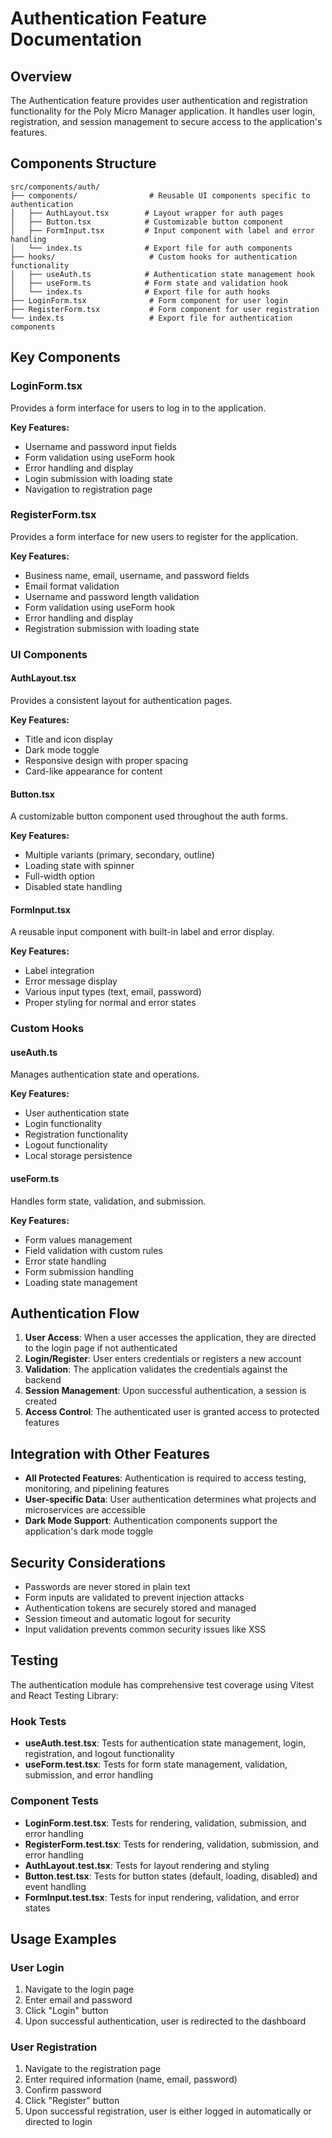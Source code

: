 # Authentication Feature Documentation

## Overview

The Authentication feature provides user authentication and registration
functionality for the Poly Micro Manager application. It handles user login,
registration, and session management to secure access to the application's
features.

## Components Structure

```
src/components/auth/
├── components/                # Reusable UI components specific to authentication
│   ├── AuthLayout.tsx        # Layout wrapper for auth pages
│   ├── Button.tsx            # Customizable button component
│   ├── FormInput.tsx         # Input component with label and error handling
│   └── index.ts              # Export file for auth components
├── hooks/                     # Custom hooks for authentication functionality
│   ├── useAuth.ts            # Authentication state management hook
│   ├── useForm.ts            # Form state and validation hook
│   └── index.ts              # Export file for auth hooks
├── LoginForm.tsx              # Form component for user login
├── RegisterForm.tsx           # Form component for user registration
└── index.ts                   # Export file for authentication components
```

## Key Components

### LoginForm.tsx

Provides a form interface for users to log in to the application.

**Key Features:**

- Username and password input fields
- Form validation using useForm hook
- Error handling and display
- Login submission with loading state
- Navigation to registration page

### RegisterForm.tsx

Provides a form interface for new users to register for the application.

**Key Features:**

- Business name, email, username, and password fields
- Email format validation
- Username and password length validation
- Form validation using useForm hook
- Error handling and display
- Registration submission with loading state

### UI Components

#### AuthLayout.tsx

Provides a consistent layout for authentication pages.

**Key Features:**

- Title and icon display
- Dark mode toggle
- Responsive design with proper spacing
- Card-like appearance for content

#### Button.tsx

A customizable button component used throughout the auth forms.

**Key Features:**

- Multiple variants (primary, secondary, outline)
- Loading state with spinner
- Full-width option
- Disabled state handling

#### FormInput.tsx

A reusable input component with built-in label and error display.

**Key Features:**

- Label integration
- Error message display
- Various input types (text, email, password)
- Proper styling for normal and error states

### Custom Hooks

#### useAuth.ts

Manages authentication state and operations.

**Key Features:**

- User authentication state
- Login functionality
- Registration functionality
- Logout functionality
- Local storage persistence

#### useForm.ts

Handles form state, validation, and submission.

**Key Features:**

- Form values management
- Field validation with custom rules
- Error state handling
- Form submission handling
- Loading state management

## Authentication Flow

1. **User Access**: When a user accesses the application, they are directed to
   the login page if not authenticated
2. **Login/Register**: User enters credentials or registers a new account
3. **Validation**: The application validates the credentials against the backend
4. **Session Management**: Upon successful authentication, a session is created
5. **Access Control**: The authenticated user is granted access to protected
   features

## Integration with Other Features

- **All Protected Features**: Authentication is required to access testing,
  monitoring, and pipelining features
- **User-specific Data**: User authentication determines what projects and
  microservices are accessible
- **Dark Mode Support**: Authentication components support the application's
  dark mode toggle

## Security Considerations

- Passwords are never stored in plain text
- Form inputs are validated to prevent injection attacks
- Authentication tokens are securely stored and managed
- Session timeout and automatic logout for security
- Input validation prevents common security issues like XSS

## Testing

The authentication module has comprehensive test coverage using Vitest and React
Testing Library:

### Hook Tests

- **useAuth.test.tsx**: Tests for authentication state management, login,
  registration, and logout functionality
- **useForm.test.tsx**: Tests for form state management, validation, submission,
  and error handling

### Component Tests

- **LoginForm.test.tsx**: Tests for rendering, validation, submission, and error
  handling
- **RegisterForm.test.tsx**: Tests for rendering, validation, submission, and
  error handling
- **AuthLayout.test.tsx**: Tests for layout rendering and styling
- **Button.test.tsx**: Tests for button states (default, loading, disabled) and
  event handling
- **FormInput.test.tsx**: Tests for input rendering, validation, and error
  states

## Usage Examples

### User Login

1. Navigate to the login page
2. Enter email and password
3. Click "Login" button
4. Upon successful authentication, user is redirected to the dashboard

### User Registration

1. Navigate to the registration page
2. Enter required information (name, email, password)
3. Confirm password
4. Click "Register" button
5. Upon successful registration, user is either logged in automatically or
   directed to login
